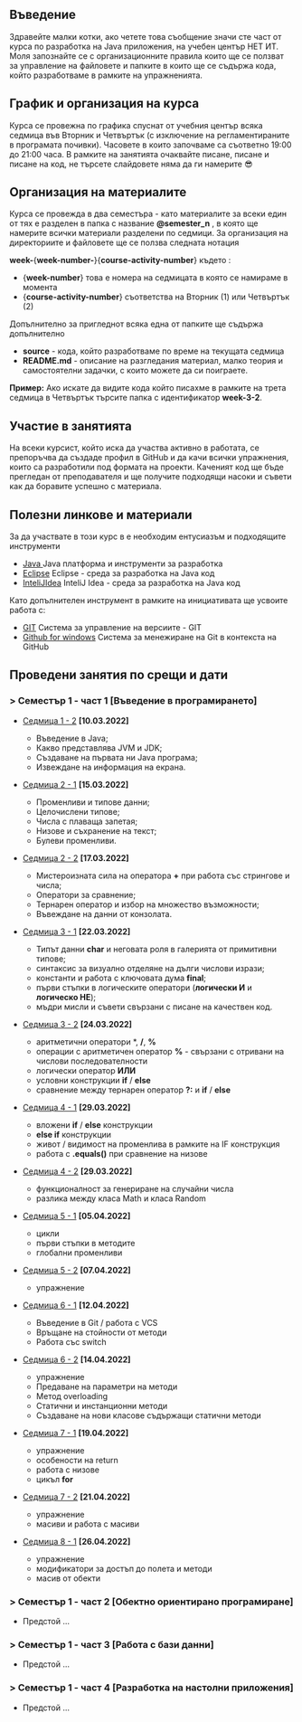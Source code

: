 ## Въведение
Здравейте малки котки, ако четете това съобщение значи сте част от курса по разработка на Java приложения, на учебен център НЕТ ИТ. Моля запознайте се с организационните правила които ще се ползват за управление на файловете и папките в които ще се съдържа кода, който разработваме в рамките на упражненията. 
## График и организация на курса
Курса се провежна по графика спуснат от учебния център всяка седмица във Вторник и Четвъртък (с изключение на регламентираните в програмата почивки). Часовете в които започваме са съответно 19:00 до 21:00 часа. В рамките на занятията очаквайте писане, писане и писане на код, не търсете слайдовете няма да ги намерите 😎
## Организация на материалите
Курса се провежда в два семестъра - като материалите за всеки един от тях е разделен в папка с название **@semester_n** , в която ще намерите всички материали разделени по седмици. За организация на директориите и файловете ще се ползва следната нотация

**week-**{**week-number-**}{**course-activity-number**} където :
- {**week-number**} това е номера на седмицата в която се намираме в момента
- {**course-activity-number**} съответства на Вторник (1) или Четвъртък (2)

Допълнително за пригледнот всяка една от папките ще съдържа допълнително 
- **source**    - кода, който разработваме по време на текущата седмица
- **README.md** - описание на разгледания материал, малко теория и самостоятелни задачки, с които можете да си поиграете.

**Пример:** 
Ако искате да видите кода който писахме в рамките на трета седмица в Четвъртък търсите папка с идентификатор **week-3-2**. 

## Участие в занятията
На всеки курсист, който иска да участва активно в работата, се препоръчва да създаде профил в GitHub и да качи всички упражнения, които са разработили под формата на проекти. Каченият код ще бъде прегледан от преподавателя и ще получите подходящи насоки и съвети как да боравите успешно с материала.

## Полезни линкове и материали
За да участвате в този курс в е необходим ентусиазъм и подходящите инструменти 
- [Java ](https://www.oracle.com/java/technologies/javase-downloads.html)  Java платформа и инструменти за разработка
- [Eclipse](https://www.eclipse.org/) Eclipse - среда за разработка на Java код
- [InteliJIdea](https://www.jetbrains.com/idea/download/#section=windows)  InteliJ Idea - среда за разработка на Java код

Като допълнителен инструмент в рамките на инициативата ще усвоите работа с:
- [GIT](https://git-scm.com/download/win)  Система за управление на версиите - GIT
- [Github for windows](https://desktop.github.com/) Система за менежиране на Git в контекста на GitHub

<!-- ## Контакти и информация 
Ако имате допълнителни въпроси, 
- Discord чат **https://discord.gg/mVRuxJAEnu** -->

## Проведени занятия по срещи и дати

### > Семестър 1 - част 1 [Въведение в програмирането]

- [Седмица 1 - 2](2022-2023/%40semester_1/week-01-2/README.md) **[10.03.2022]**
  - Въведение в Java;
  - Какво представлява JVM и JDK;
  - Създаване на първата ни Java програма;
  - Извеждане на информация на екрана.

- [Седмица 2 - 1](2022-2023/%40semester_1/week-02-1/README.md) **[15.03.2022]**
  - Променливи и типове данни;
  - Целочислени типове;
  - Числа с плаваща запетая;
  - Низове и съхранение на текст;
  - Булеви променливи.

- [Седмица 2 - 2](2022-2023/%40semester_1/week-02-2/README.md)  **[17.03.2022]**
  - Мистероизната сила на оператора **+** при работа със стрингове и числа;
  - Оператори за сравнение;
  - Тернарен оператор и избор на множество възможности;
  - Въвеждане на данни от конзолата.

- [Седмица 3 - 1](2022-2023/%40semester_1/week-03-1/README.md) **[22.03.2022]**
  - Типът данни **char** и неговата роля в галерията от примитивни типове;
  - синтаксис за визуално отделяне на дълги числови изрази;
  - константи и работа с ключовата дума **final**;
  - първи стъпки в логическите оператори (**логически И** и **логическо НЕ**);
  - мъдри мисли и съвети свързани с писане на качествен код.

- [Седмица 3 - 2](2022-2023/%40semester_1/week-03-2/README.md)  **[24.03.2022]**
  - аритметични оператори *, **/**, **%**
  - операции с аритметичен оператор **%** - свързани с отривани на числови последователности
  - логически оператор **ИЛИ**
  - условни конструкции **if** / **else**
  - сравнение между тернарен оператор **?:** и **if** / **else**

- [Седмица 4 - 1](2022-2023/%40semester_1/week-04-1/README.md)  **[29.03.2022]**
  - вложени **if** / **else** конструкции
  - **else if** конструкции
  - живот / видимост на променлива в рамките на IF конструкция
  - работа с **.equals()** при сравнение на низове

- [Седмица 4 - 2](2022-2023/%40semester_1/week-04-2/README.md)  **[29.03.2022]**
  - функционалност за генериране на случайни числа
  - разлика между класа Math и класа Random

- [Седмица 5 - 1](2022-2023/%40semester_1/week-05-1/README.md)  **[05.04.2022]**
  - цикли
  - първи стъпки в методите
  - глобални променливи

- [Седмица 5 - 2](2022-2023/%40semester_1/week-05-2/README.md)  **[07.04.2022]**
  - упражнение

- [Седмица 6 - 1](2022-2023/%40semester_1/week-06-1/README.md)  **[12.04.2022]**
  - Въведение в Git / работа с VCS
  - Връщане на стойности от методи
  - Работа със switch

- [Седмица 6 - 2](2022-2023/%40semester_1/week-06-2/README.md)  **[14.04.2022]**
  - упражнение
  - Предаване на параметри на методи
  - Метод overloading
  - Статични и инстанционни методи 
  - Създаване на нови класове съдържащи статични методи

- [Седмица 7 - 1](2022-2023/%40semester_1/week-07-1/README.md)  **[19.04.2022]**
  - упражнение
  - особености на return 
  - работа с низове
  - цикъл **for**

- [Седмица 7 - 2](2022-2023/%40semester_1/week-07-2/README.md)  **[21.04.2022]**
  - упражнение
  - масиви и работа с масиви

- [Седмица 8 - 1](2022-2023/%40semester_1/week-08-1/README.md)  **[26.04.2022]**
  - упражнение
  - модификатори за достъп до полета и методи
  - масив от обекти


### > Семестър 1 - част 2 [Обектно ориентирано програмиране]
- Предстой ...

### > Семестър 1 - част 3 [Работа с бази данни]
- Предстой ...

### > Семестър 1 - част 4 [Разработка на настолни приложения]
- Предстой ...
